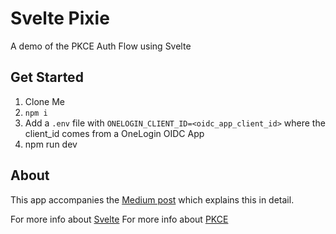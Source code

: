 # Svelte Pixie
A demo of the PKCE Auth Flow using Svelte

## Get Started
1. Clone Me
2. `npm i`
3. Add a `.env` file with `ONELOGIN_CLIENT_ID=<oidc_app_client_id>` where the client_id comes from a OneLogin OIDC App
4. npm run dev

## About
This app accompanies the [Medium post](https://d-caponi1.medium.com/ez-pz-protected-routes-in-svelte-c276a796e13b) which explains this in detail.

For more info about [Svelte](https://svelte.dev)
For more info about [PKCE](https://developers.onelogin.com/blog/pkce-dust-react-app)